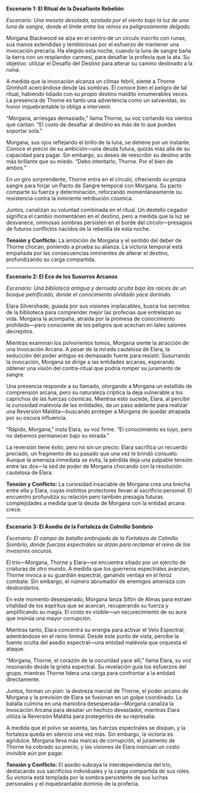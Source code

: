 **Escenario 1: El Ritual de la Desafiante Rebelión**

*Escenario: Una meseta desolada, azotada por el viento bajo la luz de una luna de sangre, donde el límite entre los reinos es peligrosamente delgado.*

Morgana Blackwood se alza en el centro de un círculo inscrito con runas, sus manos extendidas y temblorosas por el esfuerzo de mantener una invocación precaria. Ha elegido esta noche, cuando la luna de sangre baña la tierra con un resplandor carmesí, para desafiar la profecía que la ata. Su objetivo: utilizar el Desafío del Destino para alterar su camino destinado a la ruina.

A medida que la invocación alcanza un clímax febril, siente a Thorne Grimholt acercándose desde las sombras. Él conoce bien el peligro de tal ritual, habiendo lidiado con su propio destino maldito innumerables veces. La presencia de Thorne es tanto una advertencia como un salvavidas, su honor inquebrantable lo obliga a intervenir.

“Morgana, arriesgas demasiado,” llama Thorne, su voz cortando los vientos que cantan. “El costo de desafiar al destino es más de lo que puedes soportar sola.”

Morgana, sus ojos reflejando el brillo de la luna, se detiene por un instante. Conoce el precio de su ambición—una deuda futura, quizás más allá de su capacidad para pagar. Sin embargo, su deseo de reescribir su destino arde más brillante que su miedo. “Debo intentarlo, Thorne. Por el bien de ambos.”

En un giro sorprendente, Thorne entra en el círculo, ofreciendo su propia sangre para forjar un Pacto de Sangre temporal con Morgana. Su pacto comparte su fuerza y determinación, reforzando momentáneamente su resistencia contra la inminente retribución cósmica.

Juntos, canalizan su voluntad combinada en el ritual. Un destello cegador significa el cambio momentáneo en el destino, pero a medida que la luz se desvanece, ominosas sombras persisten en el borde del círculo—presagios de futuros conflictos nacidos de la rebeldía de esta noche.

**Tensión y Conflicto:** La ambición de Morgana y el sentido del deber de Thorne chocan, poniendo a prueba su alianza. La victoria temporal está empañada por las consecuencias inminentes de alterar el destino, profundizando su carga compartida.

---

**Escenario 2: El Eco de los Susurros Arcanos**

*Escenario: Una biblioteca antigua y derruida oculta bajo las raíces de un bosque petrificado, donde el conocimiento olvidado yace dormido.*

Elara Silvershade, guiada por sus visiones implacables, busca los secretos de la biblioteca para comprender mejor las profecías que entrelazan su vida. Morgana la acompaña, atraída por la promesa de conocimiento prohibido—pero consciente de los peligros que acechan en tales salones decrepitos.

Mientras examinan los polvorientos tomos, Morgana siente la atracción de una Invocación Arcana. A pesar de la mirada cautelosa de Elara, la seducción del poder antiguo es demasiado fuerte para resistir. Susurrando la invocación, Morgana se dirige a las entidades arcanas, esperando obtener una visión del contra-ritual que podría romper su juramento de sangre.

Una presencia responde a su llamado, otorgando a Morgana un estallido de comprensión arcana, pero su naturaleza críptica la deja vulnerable a los caprichos de las fuerzas cósmicas. Mientras esto sucede, Elara, al percibir la curiosidad malévola de las entidades, da un paso adelante para realizar una Reversión Maldita—buscando proteger a Morgana de quedar atrapada por su oscura influencia.

“Rápido, Morgana,” insta Elara, su voz firme. “El conocimiento es tuyo, pero no debemos permanecer bajo su mirada.”

La reversión tiene éxito, pero no sin un precio: Elara sacrifica un recuerdo preciado, un fragmento de su pasado que una vez le brindó consuelo. Aunque la amenaza inmediata se evita, la pérdida deja una palpable tensión entre las dos—la sed de poder de Morgana chocando con la resolución cautelosa de Elara.

**Tensión y Conflicto:** La curiosidad insaciable de Morgana crea una brecha entre ella y Elara, cuyas instintos protectores llevan al sacrificio personal. El encuentro profundiza su relación pero también presagia futuras complejidades a medida que la deuda de Morgana con la entidad arcana crece.

---

**Escenario 3: El Asedio de la Fortaleza de Colmillo Sombrío**

*Escenario: El campo de batalla embrujado de la Fortaleza de Colmillo Sombrío, donde fuerzas espectrales se alzan para reclamar el reino de los invasores oscuros.*

El trío—Morgana, Thorne y Elara—se encuentra sitiado por un ejército de criaturas de otro mundo. A medida que los guerreros espectrales avanzan, Thorne invoca a su guardián espectral, ganando ventaja en el feroz combate. Sin embargo, el número abrumador de enemigos amenaza con desbordarlos.

En este momento desesperado, Morgana lanza Sifón de Almas para extraer vitalidad de los espíritus que se acercan, recuperando su fuerza y amplificando su magia. El costo es visible—un oscurecimiento de su aura que insinúa una mayor corrupción.

Mientras tanto, Elara concentra su energía para activar el Velo Espectral, adentrándose en el reino liminal. Desde este punto de vista, percibe la fuente oculta del asedio espectral—una entidad malévola que orquesta el ataque.

“Morgana, Thorne, el corazón de la oscuridad yace allí,” llama Elara, su voz resonando desde la grieta espectral. Su revelación guía los esfuerzos del grupo, mientras Thorne lidera una carga para confrontar a la entidad directamente.

Juntos, forman un plan: la destreza marcial de Thorne, el poder arcano de Morgana y la previsión de Elara se fusionan en un golpe coordinado. La batalla culmina en una maniobra desesperada—Morgana canaliza la Invocación Arcana para desatar un hechizo devastador, mientras Elara utiliza la Reversión Maldita para protegerlos de su represalia.

A medida que el polvo se asienta, las fuerzas espectrales se disipan, y la fortaleza queda en silencio una vez más. Sin embargo, la victoria es agridulce. Morgana lleva más marcas de corrupción, el juramento de Thorne ha cobrado su precio, y las visiones de Elara insinúan un costo invisible aún por pagar.

**Tensión y Conflicto:** El asedio subraya la interdependencia del trío, destacando sus sacrificios individuales y la carga compartida de sus roles. Su victoria está templada por la sombra persistente de sus luchas personales y el inquebrantable dominio de la profecía.